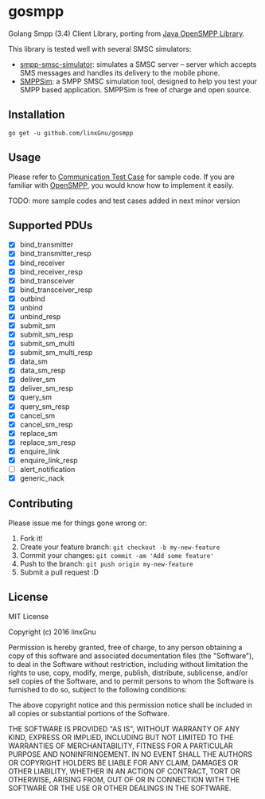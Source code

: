 # gosmpp
Golang Smpp (3.4) Client Library, porting from [Java OpenSMPP Library](https://github.com/OpenSmpp/opensmpp). 

This library is tested well with several SMSC simulators:
- [smpp-smsc-simulator](http://www.voldrich.net/2015/01/11/smpp-smsc-simulator/): simulates a SMSC server – server which accepts SMS messages and handles its delivery to the mobile phone.
- [SMPPSim](http://www.seleniumsoftware.com/downloads.html): a SMPP SMSC simulation tool, designed to help you test your SMPP based application. SMPPSim is free of charge and open source.

## Installation
```
go get -u github.com/linxGnu/gosmpp
```

## Usage
Please refer to [Communication Test Case](https://github.com/linxGnu/gosmpp/blob/master/test/Communication_test.go) for sample code. If you are familiar with [OpenSMPP](https://github.com/OpenSmpp/opensmpp), you would know how to implement it easily.

TODO: more sample codes and test cases added in next minor version

## Supported PDUs

- [x] bind_transmitter
- [x] bind_transmitter_resp
- [x] bind_receiver
- [x] bind_receiver_resp
- [x] bind_transceiver
- [x] bind_transceiver_resp
- [x] outbind
- [x] unbind
- [x] unbind_resp
- [x] submit_sm
- [x] submit_sm_resp
- [x] submit_sm_multi
- [x] submit_sm_multi_resp
- [x] data_sm
- [x] data_sm_resp
- [x] deliver_sm
- [x] deliver_sm_resp
- [x] query_sm
- [x] query_sm_resp
- [x] cancel_sm
- [x] cancel_sm_resp
- [x] replace_sm
- [x] replace_sm_resp
- [x] enquire_link
- [x] enquire_link_resp
- [ ] alert_notification
- [x] generic_nack

## Contributing
Please issue me for things gone wrong or:

1. Fork it!
2. Create your feature branch: `git checkout -b my-new-feature`
3. Commit your changes: `git commit -am 'Add some feature'`
4. Push to the branch: `git push origin my-new-feature`
5. Submit a pull request :D

## License
MIT License

Copyright (c) 2016 linxGnu

Permission is hereby granted, free of charge, to any person obtaining a copy
of this software and associated documentation files (the "Software"), to deal
in the Software without restriction, including without limitation the rights
to use, copy, modify, merge, publish, distribute, sublicense, and/or sell
copies of the Software, and to permit persons to whom the Software is
furnished to do so, subject to the following conditions:

The above copyright notice and this permission notice shall be included in all
copies or substantial portions of the Software.

THE SOFTWARE IS PROVIDED "AS IS", WITHOUT WARRANTY OF ANY KIND, EXPRESS OR
IMPLIED, INCLUDING BUT NOT LIMITED TO THE WARRANTIES OF MERCHANTABILITY,
FITNESS FOR A PARTICULAR PURPOSE AND NONINFRINGEMENT. IN NO EVENT SHALL THE
AUTHORS OR COPYRIGHT HOLDERS BE LIABLE FOR ANY CLAIM, DAMAGES OR OTHER
LIABILITY, WHETHER IN AN ACTION OF CONTRACT, TORT OR OTHERWISE, ARISING FROM,
OUT OF OR IN CONNECTION WITH THE SOFTWARE OR THE USE OR OTHER DEALINGS IN THE
SOFTWARE.

